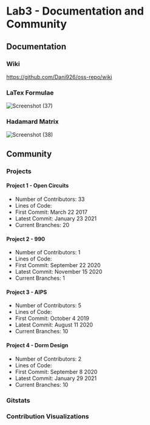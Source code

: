 # Lab3 - Documentation and Community
## Documentation
### Wiki
https://github.com/Dani926/oss-repo/wiki
### LaTex Formulae
![Screenshot (37)](https://user-images.githubusercontent.com/63828111/108155856-99fbc800-70ad-11eb-806b-3f58c1af5fdb.png)
### Hadamard Matrix
![Screenshot (38)](https://user-images.githubusercontent.com/63828111/108156683-1b078f00-70af-11eb-9a57-8eeb5697ec1c.png)
## Community
### Projects
#### Project 1 - Open Circuits
- Number of Contributors: 33
- Lines of Code:
- First Commit: March 22 2017
- Latest Commit: January 23 2021
- Current Branches: 20
#### Project 2 - 990
- Number of Contributors: 1
- Lines of Code:
- First Commit: September 22 2020
- Latest Commit: November 15 2020
- Current Branches: 1
#### Project 3 - AIPS
- Number of Contributors: 5
- Lines of Code:
- First Commit: October 4 2019
- Latest Commit: August 11 2020
- Current Branches: 10
#### Project 4 - Dorm Design
- Number of Contributors: 2
- Lines of Code:
- First Commit: September 8 2020
- Latest Commit: January 29 2021
- Current Branches: 10
### Gitstats

### Contribution Visualizations
